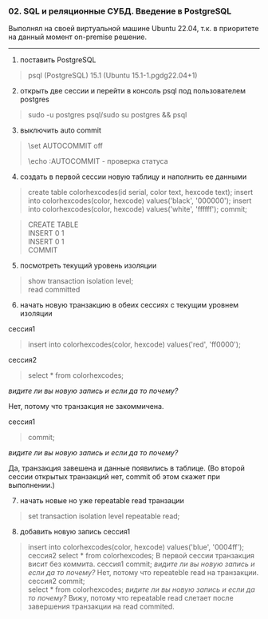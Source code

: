 ### 02. SQL и реляционные СУБД. Введение в PostgreSQL 
Выполнял на своей виртуальной машине Ubuntu 22.04, т.к. в приоритете на данный момент on-premise решение.
___
1. поставить PostgreSQL
>psql (PostgreSQL) 15.1 (Ubuntu 15.1-1.pgdg22.04+1)
2. открыть две сессии и перейти в консоль psql под пользователем postgres
>sudo -u postgres psql/sudo su postgres && psql
3. выключить auto commit 
> \set AUTOCOMMIT off
> 
> \echo :AUTOCOMMIT - проверка статуса
4. создать в первой сессии новую таблицу и наполнить ее данными 
>create table colorhexcodes(id serial, color text, hexcode text); insert into colorhexcodes(color, hexcode) values('black', '000000'); insert into colorhexcodes(color, hexcode) values('white', 'ffffff'); commit;

>CREATE TABLE  
INSERT 0 1  
INSERT 0 1  
COMMIT

5. посмотреть текущий уровень изоляции
>show transaction isolation level;   
>read committed

6. начать новую транзакцию в обеих сессиях с текущим уровнем изоляции  

сессия1
>insert into colorhexcodes(color, hexcode) values('red', 'ff0000');

сессия2
>select * from colorhexcodes;

*видите ли вы новую запись и если да то почему?*  

Нет, потому что транзакция не закоммичена.

сессия1
>commit;

*видите ли вы новую запись и если да то почему?*

Да, транзакция завешена и данные появились в таблице. (Во второй сессии открытых транзакций нет, commit об этом скажет при выполнении.)

7. начать новые но уже repeatable read транзации  
>set transaction isolation level repeatable read;

8. добавить новую запись 
сессия1
>insert into colorhexcodes(color, hexcode) values('blue', '0004ff');
сессия2
>select * from colorhexcodes;
В первой сессии транзакция висит без коммита.
сессия1
>commit;
*видите ли вы новую запись и если да то почему?*
Нет, потому что repeateble read на транзакции.
сессия2
>commit;  
>select * from colorhexcodes;
*видите ли вы новую запись и если да то почему?* 
Вижу, потому что repeatable read слетает после завершения транзакции на read commited.
